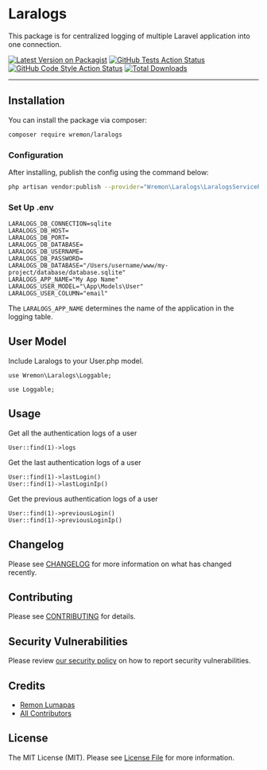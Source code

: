 # Laralogs

This package is for centralized logging of multiple Laravel application into one connection.

[![Latest Version on Packagist](https://img.shields.io/packagist/v/wremon/laralogs.svg?style=flat-square)](https://packagist.org/packages/wremon/laralogs)
[![GitHub Tests Action Status](https://img.shields.io/github/workflow/status/wremon/laralogs/run-tests?label=tests)](https://github.com/wremon/laralogs/actions?query=workflow%3Arun-tests+branch%3Amain)
[![GitHub Code Style Action Status](https://img.shields.io/github/workflow/status/wremon/laralogs/Check%20&%20fix%20styling?label=code%20style)](https://github.com/wremon/laralogs/actions?query=workflow%3A"Check+%26+fix+styling"+branch%3Amain)
[![Total Downloads](https://img.shields.io/packagist/dt/wremon/laralogs.svg?style=flat-square)](https://packagist.org/packages/wremon/laralogs)

---

## Installation

You can install the package via composer:

```bash
composer require wremon/laralogs
```

### Configuration
After installing, publish the config using the command below:
```bash
php artisan vendor:publish --provider="Wremon\Laralogs\LaralogsServiceProvider"
```

### Set Up .env
```
LARALOGS_DB_CONNECTION=sqlite
LARALOGS_DB_HOST=
LARALOGS_DB_PORT=
LARALOGS_DB_DATABASE=
LARALOGS_DB_USERNAME=
LARALOGS_DB_PASSWORD=
LARALOGS_DB_DATABASE="/Users/username/www/my-project/database/database.sqlite"
LARALOGS_APP_NAME="My App Name"
LARALOGS_USER_MODEL="\App\Models\User"
LARALOGS_USER_COLUMN="email"
```

The `LARALOGS_APP_NAME` determines the name of the application in the logging table.

## User Model
Include Laralogs to your User.php model.
```
use Wremon\Laralogs\Loggable;

use Loggable;
```

## Usage

Get all the authentication logs of a user
```
User::find(1)->logs
```

Get the last authentication logs of a user
```
User::find(1)->lastLogin()
User::find(1)->lastLoginIp()
```

Get the previous authentication logs of a user
```
User::find(1)->previousLogin()
User::find(1)->previousLoginIp()
```

## Changelog

Please see [CHANGELOG](CHANGELOG.md) for more information on what has changed recently.

## Contributing

Please see [CONTRIBUTING](.github/CONTRIBUTING.md) for details.

## Security Vulnerabilities

Please review [our security policy](../../security/policy) on how to report security vulnerabilities.

## Credits

- [Remon Lumapas](https://github.com/wremon)
- [All Contributors](../../contributors)

## License

The MIT License (MIT). Please see [License File](LICENSE.md) for more information.
